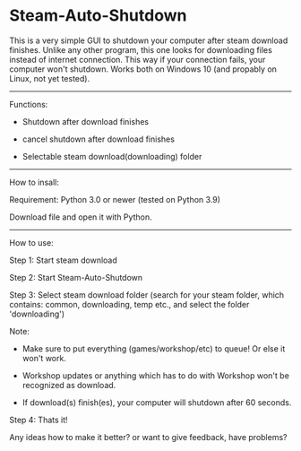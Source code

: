 # Steam-Auto-Shutdown
This is a very simple GUI to shutdown your computer after steam download finishes. 
Unlike any other program, this one looks for downloading files instead of internet connection. 
This way if your connection fails, your computer won't shutdown. Works both on Windows 10 (and propably on Linux, not yet tested).

-----

Functions:


- Shutdown after download finishes


- cancel shutdown after download finishes


- Selectable steam download(downloading) folder

-----

How to insall:


Requirement: Python 3.0 or newer (tested on Python 3.9)


Download file and open it with Python.

-----

How to use:


Step 1: Start steam download


Step 2: Start Steam-Auto-Shutdown


Step 3: Select steam download folder (search for your steam folder, which contains: common, downloading, temp etc., and select the folder 'downloading')


Note:


- Make sure to put everything (games/workshop/etc) to queue! Or else it won't work.


- Workshop updates or anything which has to do with Workshop won't be recognized as download.


- If download(s) finish(es), your computer will shutdown after 60 seconds.


Step 4: Thats it!


Any ideas how to make it better? or want to give feedback, have problems?
